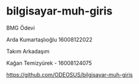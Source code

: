# bilgisayar-muh-giris
BMG Ödevi 

Arda Kumartaşlıoğlu 16008122022

Takım Arkadaşım

Kağan Temizyürek - 16008124075

https://github.com/ODEOSUS/bilgisayar-muh-giris
